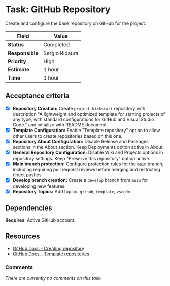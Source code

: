 # Task: GitHub Repository

Create and configure the base repository on GitHub for the project.

| Field           | Value          |
| --------------- | -------------- |
| **Status**      | Completed      |
| **Responsible** | Sergio Ridaura |
| **Priority**    | High           |
| **Estimate**    | 1 hour         |
| **Time**        | 1 hour         |

## Acceptance criteria

- [x] **Repository Creation:** Create `project-kickstart` repository with description "A lightweight and optimized template for starting projects of any type, with standard configurations for GitHub and Visual Studio Code." and initialize with README document.
- [x] **Template Configuration:** Enable "Template repository" option to allow other users to create repositories based on this one.
- [x] **Repository About Configuration:** Disable Release and Packages sections in the About section. Keep Deployments option active in About.
- [x] **General Repository Configuration:** Disable Wiki and Projects options in repository settings. Keep "Preserve this repository" option active.
- [x] **Main branch protection:** Configure protection rules for the `main` branch, including requiring pull request reviews before merging and restricting direct pushes.
- [x] **Develop branch creation:** Create a `develop` branch from `main` for developing new features.
- [x] **Repository Topics:** Add topics: `github`, `template`, `vscode`.

## Dependencies

**Requires**: Active GitHub account.

## Resources

- [GitHub Docs - Creating repository](https://docs.github.com/en/repositories/creating-and-managing-repositories/creating-a-new-repository)
- [GitHub Docs - Template repositories](https://docs.github.com/en/repositories/creating-and-managing-repositories/creating-a-template-repository)

### Comments

_There are currently no comments on this task._
